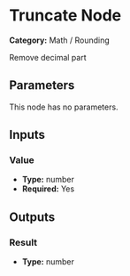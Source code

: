 
# Truncate Node

**Category:** Math / Rounding

Remove decimal part

## Parameters

This node has no parameters.

## Inputs


### Value
- **Type:** number
- **Required:** Yes



## Outputs


### Result
- **Type:** number




